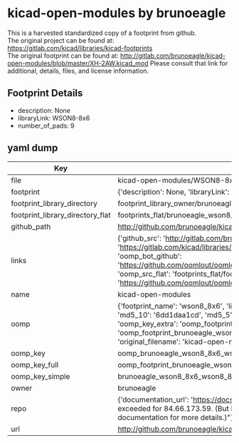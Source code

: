 # kicad-open-modules by brunoeagle  
This is a harvested standardized copy of a footprint from github.  
The original project can be found at:  
https://gitlab.com/kicad/libraries/kicad-footprints  
The original footprint can be found at:
http://gitlab.com/brunoeagle/kicad-open-modules/blob/master/XH-2AW.kicad_mod
Please consult that link for additional, details, files, and license information.  
## Footprint Details
* description: None  
* libraryLink: WSON8-8x6  
* number_of_pads: 9  
## yaml dump  
| Key | Value |  
| --- | --- |  
| file | kicad-open-modules/WSON8-8x6.kicad_mod |  
| footprint | {'description': None, 'libraryLink': 'WSON8-8x6', 'number_of_pads': 9} |  
| footprint_library_directory | footprint_library_owner/brunoeagle_kicad-open-modules |  
| footprint_library_directory_flat | footprints_flat/brunoeagle_wson8_8x6_wson8_8x6/working |  
| github_path | http://github.com/brunoeagle/kicad-open-modules/blob/master/WSON8-8x6.kicad_mod |  
| links | {'github_src': 'http://gitlab.com/brunoeagle/kicad-open-modules/blob/master/XH-2AW.kicad_mod', 'github_src_repo': 'https://gitlab.com/kicad/libraries/kicad-footprints', 'oomp_bot': 'footprints/brunoeagle_wson8_8x6_wson8_8x6/working', 'oomp_bot_github': 'https://github.com/oomlout/oomlout_oomp_footprint_bot/tree/main/footprints/brunoeagle_wson8_8x6_wson8_8x6/working', 'oomp_src_flat': 'footprints_flat/footprints_flat/brunoeagle_wson8_8x6_wson8_8x6/working', 'oomp_src_flat_github': 'https://github.com/oomlout/oomlout_oomp_footprint_src/tree/main/footprints_flat/brunoeagle_wson8_8x6_wson8_8x6/working'} |  
| name | kicad-open-modules |  
| oomp | {'footprint_name': 'wson8_8x6', 'library_name': 'wson8_8x6_kicad_mod', 'md5': '6dd1daa1cdba78ea084cd91b39c142d7', 'md5_10': '6dd1daa1cd', 'md5_5': '6dd1d', 'md5_6': '6dd1da', 'oomp_key': 'oomp_brunoeagle_wson8_8x6_wson8_8x6', 'oomp_key_extra': 'oomp_footprint_brunoeagle_wson8_8x6_wson8_8x6', 'oomp_key_full': 'oomp_footprint_brunoeagle_wson8_8x6_wson8_8x6_6dd1da', 'oomp_key_simple': 'brunoeagle_wson8_8x6_wson8_8x6', 'original_filename': 'kicad-open-modules/WSON8-8x6.kicad_mod', 'owner_name': 'brunoeagle'} |  
| oomp_key | oomp_brunoeagle_wson8_8x6_wson8_8x6 |  
| oomp_key_full | oomp_footprint_brunoeagle_wson8_8x6_wson8_8x6 |  
| oomp_key_simple | brunoeagle_wson8_8x6_wson8_8x6 |  
| owner | brunoeagle |  
| repo | {'documentation_url': 'https://docs.github.com/rest/overview/resources-in-the-rest-api#rate-limiting', 'message': "API rate limit exceeded for 84.66.173.59. (But here's the good news: Authenticated requests get a higher rate limit. Check out the documentation for more details.)"} |  
| url | http://github.com/brunoeagle/kicad-open-modules |  

